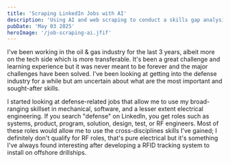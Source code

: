 ```yaml
---
title: 'Scraping LinkedIn Jobs with AI'
description: 'Using AI and web scraping to conduct a skills gap analysis for the defense industry'
pubDate: 'May 03 2025'
heroImage: '/job-scraping-ai.jfif'
---
```


I've been working in the oil & gas industry for the last 3 years, albeit more on the tech side which is more transferable. It's been a great challenge and learning experience but it was never meant to be forever and the major challenges have been solved. I've been looking at getting into the defense industry for a while but am uncertain about what are the most important and sought-after skills.

I started looking at defense-related jobs that allow me to use my broad-ranging skillset in mechanical, software, and a lesser extent electrical engineering. If you search "defense" on LinkedIn, you get roles such as systems, product, program, solution, design, test, or RF engineers. Most of these roles would allow me to use the cross-disciplines skills I've gained; I definitely don't qualify for RF roles, that's pure electrical but it's something I've always found interesting after developing a RFID tracking system to install on offshore drillships.

